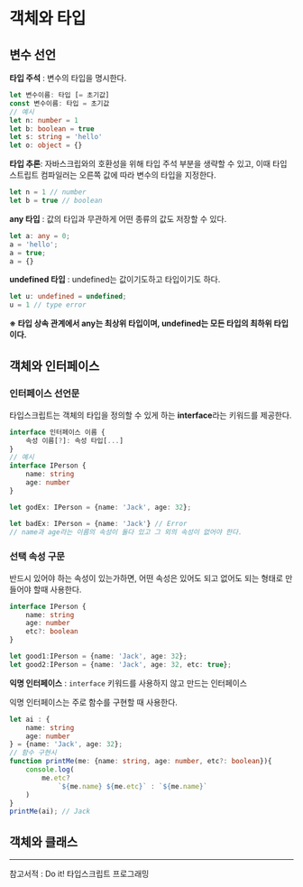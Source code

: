 # 객체와 타입

## 변수 선언

**타입 주석** : 변수의 타입을 명시한다.

```typescript
let 변수이름: 타입 [= 초기값]
const 변수이름: 타입 = 초기값
// 예시
let n: number = 1
let b: boolean = true
let s: string = 'hello'
let o: object = {}
```



**타입 추론**: 자바스크립와의 호환성을 위해 타입 주석 부분을 생략할 수 있고, 이때 타입스트립트 컴파일러는 오른쪽 값에 따라 변수의 타입을 지정한다.

```typescript
let n = 1 // number
let b = true // boolean
```



**any 타입** : 값의 타입과 무관하게 어떤 종류의 값도 저장할 수 있다.

```typescript
let a: any = 0;
a = 'hello';
a = true;
a = {}
```



**undefined 타입** : undefined는 값이기도하고 타입이기도 하다.

```typescript
let u: undefined = undefined;
u = 1 // type error
```

**※ 타입 상속 관계에서 any는 최상위 타입이며, undefined는 모든 타입의 최하위 타입이다.**



## 객체와 인터페이스

### 인터페이스 선언문

타입스크립트는 객체의 타입을 정의할 수 있게 하는 **interface**라는 키워드를 제공한다. 

```typescript
interface 인터페이스 이름 {
    속성 이름[?]: 속성 타입[...]
}
// 예시
interface IPerson {
    name: string
    age: number
}

let godEx: IPerson = {name: 'Jack', age: 32};

let badEx: IPerson = {name: 'Jack'} // Error
// name과 age라는 이름의 속성이 둘다 있고 그 외의 속성이 없어야 한다.
```



### 선택 속성 구문

반드시 있어야 하는 속성이 있는가하면, 어떤 속성은 있어도 되고 없어도 되는 형태로 만들어야 할때 사용한다.

```typescript
interface IPerson {
    name: string
    age: number
    etc?: boolean
}

let good1:IPerson = {name: 'Jack', age: 32};
let good2:IPerson = {name: 'Jack', age: 32, etc: true};
```



**익명 인터페이스** : `interface` 키워드를 사용하지 않고 만드는 인터페이스

익명 인터페이스는 주로 함수를 구현할 때 사용한다.

```typescript
let ai : {
    name: string
    age: number
} = {name: 'Jack', age: 32};
// 함수 구현시
function printMe(me: {name: string, age: number, etc?: boolean}){
    console.log(
    	me.etc?
     		`${me.name} ${me.etc}` : `${me.name}`
    )
}
printMe(ai); // Jack
```



## 객체와 클래스



---

참고서적 : Do it! 타입스크립트 프로그래밍


